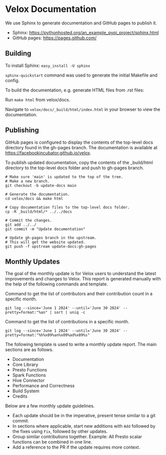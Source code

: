 # Velox Documentation

We use Sphinx to generate documentation and GitHub pages to publish it.
- Sphinx: https://pythonhosted.org/an_example_pypi_project/sphinx.html
- GitHub pages: https://pages.github.com/

## Building

To install Sphinx: `easy_install -U sphinx`

`sphinx-quickstart` command was used to generate the initial Makefile and config.

To build the documentation, e.g. generate HTML files from .rst files:

Run `make html` from velox/docs.

Navigate to
`velox/docs/_build/html/index.html` in your browser to view the documentation.

## Publishing

GitHub pages is configured to display the contents of the top-level docs directory
found in the gh-pages branch. The documentation is available at
https://facebookincubator.github.io/velox.

To publish updated documentation, copy the contents of the _build/html
directory to the top-level docs folder and push to gh-pages branch.

```
# Make sure 'main' is updated to the top of the tree.
# Make a new branch.
git checkout -b update-docs main

# Generate the documentation.
cd velox/docs && make html

# Copy documentation files to the top-level docs folder.
cp -R _build/html/* ../../docs

# Commit the changes.
git add ../../
git commit -m "Update documentation"

# Update gh-pages branch in the upstream.
# This will get the website updated.
git push -f upstream update-docs:gh-pages
```

## Monthly Updates
The goal of the monthly update is for Velox users to understand the latest
improvements and changes to Velox.
This report is generated manually with the help of the following commands and template.

Command to get the list of contributors and their contribution count in a specific month.
```
git log --since='June 1 2024' --until='June 30 2024' --pretty=format:"%an" | sort | uniq -c
```
Command to get the list of contributions in a specific month.
```
git log --since='June 1 2024' --until='June 30 2024' --pretty=format:"%h%x09%an%x09%ad%x09%s"
```

The following template is used to write a monthly update report. The main sections
are as follows.
- Documentation
- Core Library
- Presto Functions
- Spark Functions
- Hive Connector
- Performance and Correctness
- Build System
- Credits

Below are a few monthly update guidelines.
- Each update should be in the imperative, present tense similar to a git commit.
- In sections where applicable, start new additions with `Add` followed by
  the fixes using `Fix`, followed by other updates.
- Group similar contributions together. Example: All Presto scalar functions can be
  combined in one line.
- Add a reference to the PR if the update requires more context.
